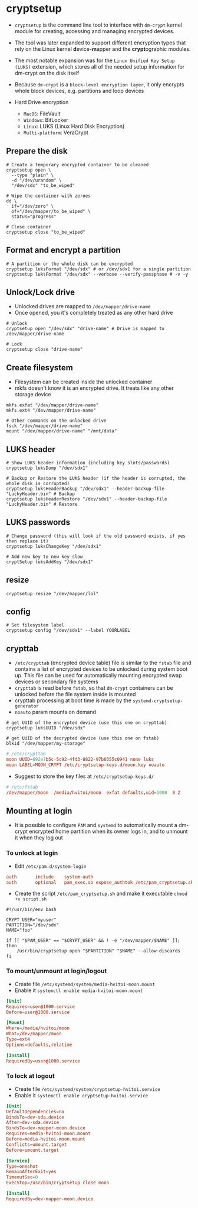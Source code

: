 # cryptsetup

- `cryptsetup` is the command line tool to interface with `dm-crypt` kernel module for creating, accessing and managing encrypted devices.
- The tool was later expanded to support different encryption types that rely on the Linux kernel **d**evice-**m**apper and the **crypt**ographic modules.
- The most notable expansion was for the `Linux Unified Key Setup (LUKS)` extension, which stores all of the needed setup information for dm-crypt on the disk itself
- Because `dm-crypt` is a `block-level encryption layer`, it only encrypts whole block devices, e.g. partitions and loop devices

- Hard Drive encryption
  - `MacOS`: FileVault
  - `Windows`: BitLocker
  - `Linux`: LUKS (Linux Hard Disk Encryption)
  - `Multi-platform`: VeraCrypt

## Prepare the disk

```shell
# Create a temporary encrypted container to be cleaned
cryptsetup open \
  --type "plain" \
  -d "/dev/urandom" \
  "/dev/sdx" "to_be_wiped"

# Wipe the container with zeroes
dd \
  if="/dev/zero" \
  of="/dev/mapper/to_be_wiped" \
  status="progress"

# Close container
cryptsetup close "to_be_wiped"
```

## Format and encrypt a partition

```shell
# A partition or the whole disk can be encrypted
cryptsetup luksFormat "/dev/sdx" # or /dev/sdx1 for a single partition
cryptsetup luksFormat "/dev/sdx" --verbose --verify-passphase # -v -y
```

## Unlock/Lock drive

- Unlocked drives are mapped to `/dev/mapper/drive-name`
- Once opened, you it's completely treated as any other hard drive

```shell
# Unlock
cryptsetup open "/dev/sdx" "drive-name" # Drive is mapped to /dev/mapper/drive-name

# Lock
cryptsetup close "drive-name"
```

## Create filesystem

- Filesystem can be created inside the unlocked container
- mkfs doesn't know it is an encrypted drive. It treats like any other storage device

```shell
mkfs.exfat "/dev/mapper/drive-name"
mkfs.ext4 "/dev/mapper/drive-name"
```

```shell
# Other commands on the unlocked drive
fsck "/dev/mapper/drive-name"
mount "/dev/mapper/drive-name" "/mnt/data"
```

## LUKS header

```shell
# Show LUKS header information (including key slots/passwords)
cryptsetup luksDump "/dev/sdx1"

# Backup or Restore the LUKS header (if the header is corrupted, the whole disk is corrupted)
cryptsetup luksHeaderBackup "/dev/sdx1" --header-backup-file "LuckyHeader.bin" # Backup
cryptsetup luksHeaderRestore "/dev/sdx1" --header-backup-file "LuckyHeader.bin" # Restore
```

## LUKS passwords

```shell
# Change password (this will look if the old password exists, if yes then replace it)
cryptsetup luksChangeKey "/dev/sdx1"

# Add new key to new key slow
cryptSetup luksAddKey "/dev/sdx1"
```

## resize

```shell
cryptsetup resize "/dev/mapper/lol"
```

## config

```shell
# Set filesystem label
cryptsetup config "/dev/sdx1" --label YOURLABEL
```

## crypttab

- `/etc/crypttab` (encrypted device table) file is similar to the `fstab` file and contains a list of encrypted devices to be unlocked during system boot up. This file can be used for automatically mounting encrypted swap devices or secondary file systems
- `crypttab` is read before `fstab`, so that `dm-crypt` containers can be unlocked before the file system inside is mounted
- crypttab processing at boot time is made by the `systemd-cryptsetup-generator`
- `noauto` param mounts on demand

```shell
# get UUID of the encrypted device (use this one on crypttab)
cryptsetup luksUUID "/dev/sdx"

# get UUID of the decrypted device (use this one on fstab)
blkid "/dev/mapper/my-storage"
```

```conf
# /etc/crypttab
moon UUID=692e7b5c-5c92-4fd3-8822-97b0355c0941 none luks
moon LABEL=MOON_CRYPT /etc/cryptsetup-keys.d/moon.key noauto
```

- Suggest to store the key files at `/etc/cryptsetup-keys.d/`

```conf
# /etc/fstab
/dev/mapper/moon  /media/hvitoi/moon  exfat defaults,uid=1000  0 2
```

## Mounting at login

- It is possible to configure `PAM` and `systemd` to automatically mount a dm-crypt encrypted home partition when its owner logs in, and to unmount it when they log out

### To unlock at login

- Edit `/etc/pam.d/system-login`

```conf
auth       include    system-auth
auth       optional   pam_exec.so expose_authtok /etc/pam_cryptsetup.sh
```

- Create the script `/etc/pam_cryptsetup.sh` and make it executable `chmod +x script.sh`

```shell
#!/usr/bin/env bash

CRYPT_USER="myuser"
PARTITION="/dev/sdx"
NAME="foo"

if [[ "$PAM_USER" == "$CRYPT_USER" && ! -e "/dev/mapper/$NAME" ]]; then
    /usr/bin/cryptsetup open "$PARTITION" "$NAME" --allow-discards
fi
```

### To mount/unmount at login/logout

- Create file `/etc/systemd/system/media-hvitoi-moon.mount`
- Enable it `systemctl enable media-hvitoi-moon.mount`

```conf
[Unit]
Requires=user@1000.service
Before=user@1000.service

[Mount]
Where=/media/hvitoi/moon
What=/dev/mapper/moon
Type=ext4
Options=defaults,relatime

[Install]
RequiredBy=user@1000.service
```

### To lock at logout

- Create file `/etc/systemd/system/cryptsetup-hvitoi.service`
- Enable it `systemctl enable cryptsetup-hvitoi.service`

```conf
[Unit]
DefaultDependencies=no
BindsTo=dev-sda.device
After=dev-sda.device
BindsTo=dev-mapper-moon.device
Requires=media-hvitoi-moon.mount
Before=media-hvitoi-moon.mount
Conflicts=umount.target
Before=umount.target

[Service]
Type=oneshot
RemainAfterExit=yes
TimeoutSec=0
ExecStop=/usr/bin/cryptsetup close moon

[Install]
RequiredBy=dev-mapper-moon.device
```
